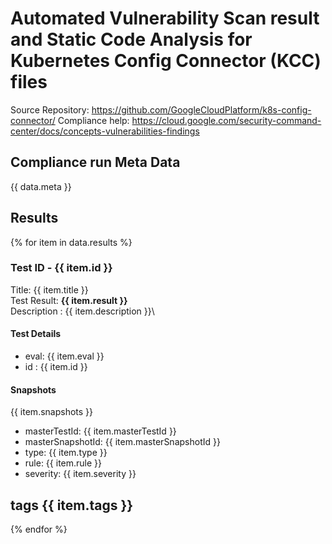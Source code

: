 # Automated Vulnerability Scan result and Static Code Analysis for Kubernetes Config Connector (KCC) files

Source Repository: https://github.com/GoogleCloudPlatform/k8s-config-connector/
Compliance help: https://cloud.google.com/security-command-center/docs/concepts-vulnerabilities-findings

## Compliance run Meta Data
{{ data.meta }}

## Results
{% for item in data.results %}
### Test ID - {{ item.id }}
Title: {{ item.title }}\
Test Result: **{{ item.result }}**\
Description : {{ item.description }}\

#### Test Details
- eval: {{ item.eval }}
- id : {{ item.id }}

#### Snapshots
{{ item.snapshots }}

- masterTestId: {{ item.masterTestId }}
- masterSnapshotId: {{ item.masterSnapshotId }}
- type: {{ item.type }}
- rule: {{ item.rule }}
- severity: {{ item.severity }}

tags
{{ item.tags }}
----------------------------------------------------------------

{% endfor %}